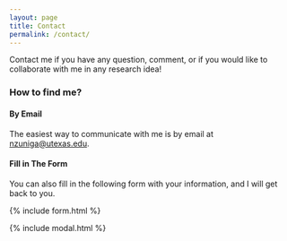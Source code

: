 ```yaml
---
layout: page
title: Contact
permalink: /contact/
---
```


Contact me if you have any question, comment, or if you would like to collaborate with me in any research idea!

### How to find me?

#### By Email 
The easiest way to communicate with me is by email at [nzuniga@utexas.edu](mailto:{{site.email}}).

#### Fill in The Form
You can also fill in the following form with your information, and I will get back to you.

{% include form.html %}

{% include modal.html %}
